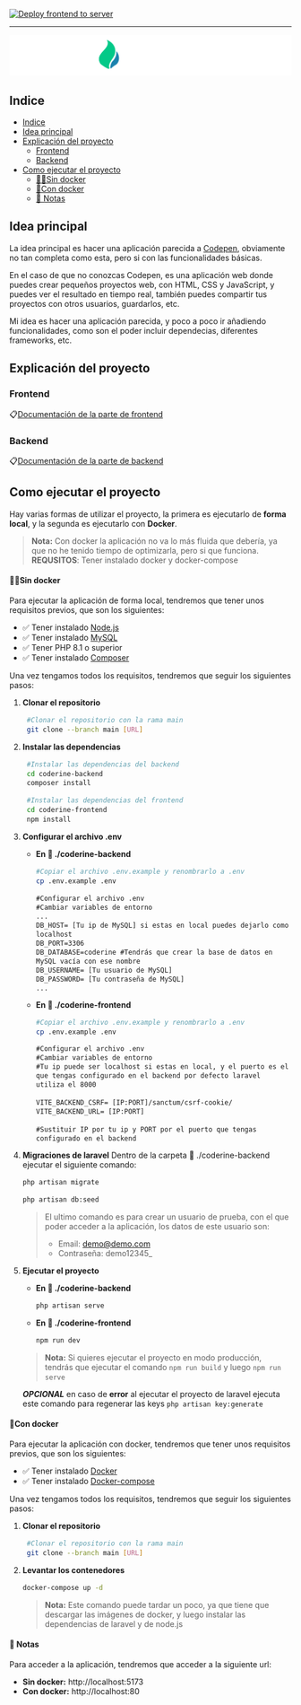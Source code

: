 [![Deploy frontend to server](https://github.com/politecnicoDAW-2022/2022-2023---proyecto-integrado-ImOnlyYisus/actions/workflows/deploy-front.yaml/badge.svg)](https://github.com/politecnicoDAW-2022/2022-2023---proyecto-integrado-ImOnlyYisus/actions/workflows/deploy-front.yaml)

---

![Logo](./docs/img/logo-white.png)

## Indice

- [Indice](#indice)
- [Idea principal](#idea-principal)
- [Explicación del proyecto](#explicación-del-proyecto)
  - [Frontend](#frontend)
  - [Backend](#backend)
- [Como ejecutar el proyecto](#como-ejecutar-el-proyecto)
    - [🚫🐋Sin docker](#sin-docker)
    - [🐋Con docker](#con-docker)
    - [📝 Notas](#-notas)

## Idea principal

La idea principal es hacer una aplicación parecida a [Codepen](https://codepen.io/), obviamente no tan completa como esta, pero si con las funcionalidades básicas.

En el caso de que no conozcas Codepen, es una aplicación web donde puedes crear pequeños proyectos web, con HTML, CSS y JavaScript, y puedes ver el resultado en tiempo real, también puedes compartir tus proyectos con otros usuarios, guardarlos, etc.

Mi idea es hacer una aplicación parecida, y poco a poco ir añadiendo funcionalidades, como son el poder incluir dependecias, diferentes frameworks, etc.

## Explicación del proyecto

### Frontend

📋[Documentación de la parte de frontend](./coderine-frontend/README.md)

### Backend

📋[Documentación de la parte de backend](./coderine-backend/README.md)

## Como ejecutar el proyecto

Hay varias formas de utilizar el proyecto, la primera es ejecutarlo de **forma local**, y la segunda es ejecutarlo con **Docker**.

> **Nota:** Con docker la aplicación no va lo más fluida que debería, ya que no he tenido tiempo de optimizarla, pero si que funciona.
> **REQUSITOS**: Tener instalado docker y docker-compose

#### 🚫🐋Sin docker

Para ejecutar la aplicación de forma local, tendremos que tener unos requisitos previos, que son los siguientes:

- ✅ Tener instalado [Node.js](https://nodejs.org/es/)
- ✅ Tener instalado [MySQL](https://www.mysql.com/)
- ✅ Tener PHP 8.1 o superior
- ✅ Tener instalado [Composer](https://getcomposer.org/)

Una vez tengamos todos los requisitos, tendremos que seguir los siguientes pasos:

1. **Clonar el repositorio**
   ```bash
    #Clonar el repositorio con la rama main
    git clone --branch main [URL]
    ```
2. **Instalar las dependencias**
    ```bash
     #Instalar las dependencias del backend
     cd coderine-backend
     composer install
     ```
    ```bash
     #Instalar las dependencias del frontend
     cd coderine-frontend
     npm install
     ```
3. **Configurar el archivo .env**
   - **En 📁 ./coderine-backend**
        ```bash
        #Copiar el archivo .env.example y renombrarlo a .env
        cp .env.example .env
        ```
        ```ENV
        #Configurar el archivo .env
        #Cambiar variables de entorno
        ...
        DB_HOST= [Tu ip de MySQL] si estas en local puedes dejarlo como localhost
        DB_PORT=3306
        DB_DATABASE=coderine #Tendrás que crear la base de datos en MySQL vacía con ese nombre
        DB_USERNAME= [Tu usuario de MySQL]
        DB_PASSWORD= [Tu contraseña de MySQL]
        ...
        ```
    - **En 📁 ./coderine-frontend**
        ```bash
        #Copiar el archivo .env.example y renombrarlo a .env
        cp .env.example .env
        ```
        ```ENV
        #Configurar el archivo .env
        #Cambiar variables de entorno
        #Tu ip puede ser localhost si estas en local, y el puerto es el que tengas configurado en el backend por defecto laravel utiliza el 8000

        VITE_BACKEND_CSRF= [IP:PORT]/sanctum/csrf-cookie/ 
        VITE_BACKEND_URL= [IP:PORT]

        #Sustituir IP por tu ip y PORT por el puerto que tengas configurado en el backend
        ```
4. **Migraciones de laravel**
    Dentro de la carpeta 📁 ./coderine-backend ejecutar el siguiente comando:
    ```bash
    php artisan migrate
    ```
    ```bash	
    php artisan db:seed
    ```
    > El ultimo comando es para crear un usuario de prueba, con el que poder acceder a la aplicación, los datos de este usuario son:
    > - Email: demo@demo.com
    > - Contraseña: demo12345_

5. **Ejecutar el proyecto**
    - **En 📁 ./coderine-backend**
        ```bash
        php artisan serve
        ```
    - **En 📁 ./coderine-frontend**
        ```bash
        npm run dev
        ```
    > **Nota:** Si quieres ejecutar el proyecto en modo producción, tendrás que ejecutar el comando `npm run build` y luego `npm run serve`


    **_OPCIONAL_** en caso de **error** al ejecutar el proyecto de laravel ejecuta este comando para regenerar las keys ````php artisan key:generate````

#### 🐋Con docker

Para ejecutar la aplicación con docker, tendremos que tener unos requisitos previos, que son los siguientes:

- ✅ Tener instalado [Docker](https://www.docker.com/)
- ✅ Tener instalado [Docker-compose](https://docs.docker.com/compose/)

Una vez tengamos todos los requisitos, tendremos que seguir los siguientes pasos:

1. **Clonar el repositorio**
   ```bash
    #Clonar el repositorio con la rama main
    git clone --branch main [URL]
    ```
2. **Levantar los contenedores**
    ```bash
    docker-compose up -d
    ```
    > **Nota:** Este comando puede tardar un poco, ya que tiene que descargar las imágenes de docker, y luego instalar las dependencias de laravel y de node.js

#### 📝 Notas

Para acceder a la aplicación, tendremos que acceder a la siguiente url: 
- **Sin docker:** http://localhost:5173
- **Con docker:** http://localhost:80







